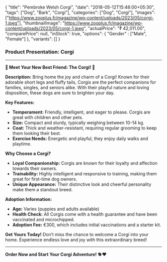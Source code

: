 {
    "title": "Pembroke Welsh Corgi",
    "date": "2018-05-12T15:48:00+05:30",
    "tags": ["Dog", "Bark", "Corgi"],
    "categories": ["Dog", "Corgi"],
    "images": ["https://www.zooplus.fr/magazine/wp-content/uploads/2023/05/corgi-1.jpeg"],
    "thumbnailImage": "https://www.zooplus.fr/magazine/wp-content/uploads/2023/05/corgi-1.jpeg",
    "actualPrice": "₹ 42,011.00",
    "comparePrice": null,
    "inStock": true,
    "options": {
        "Gender" : ["Male", "Female"]
    },
    "variants": []
}

### Product Presentation: Corgi

---

**🐾 Meet Your New Best Friend: The Corgi! 🐶**

**Description:**
Bring home the joy and charm of a Corgi! Known for their adorable short legs and fluffy tails, Corgis are the perfect companions for families, singles, and seniors alike. With their playful nature and loving disposition, these dogs are sure to brighten your day.

**Key Features:**
-  **Temperament:** Friendly, intelligent, and eager to please. Corgis are great with children and other pets.
-  **Size:** Compact and sturdy, typically weighing between 10-14 kg.
-  **Coat:** Thick and weather-resistant, requiring regular grooming to keep them looking their best.
-  **Exercise Needs:** Energetic and playful, they enjoy daily walks and playtime.

**Why Choose a Corgi?**
-  **Loyal Companionship:** Corgis are known for their loyalty and affection towards their owners.
-  **Trainability:** Highly intelligent and responsive to training, making them great for first-time dog owners.
-  **Unique Appearance:** Their distinctive look and cheerful personality make them a standout breed.

**Adoption Information:**
-  **Age:** Varies (puppies and adults available)
-  **Health Check:** All Corgis come with a health guarantee and have been vaccinated and microchipped.
-  **Adoption Fee:** €300, which includes initial vaccinations and a starter kit.

**Get Yours Today!**
Don’t miss the chance to welcome a Corgi into your home. Experience endless love and joy with this extraordinary breed!

---

**Order Now and Start Your Corgi Adventure!** 🐕❤️
